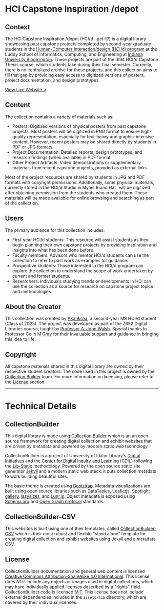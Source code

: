 # HCI Capstone Inspiration /depot

## Context

The HCI Capstone Inspiration /depot (HCI/d : get it?) is a digital library showcasing past capstone projects completed by second-year graduate students in the [Human-Computer Interaction/design (HCI/d) program](https://informatics.indiana.edu/programs/ms-hci.html) at the Luddy School of Informatics, Computing, and Engineering at [Indiana University Bloomington](https://bloomington.iu.edu/index.html). These projects are part of the I694 HCI/d Capstone Thesis course, which students take during their final semester. Currently, there is no centralized archive for these projects, and this collection aims to fill that gap by providing easy access to digitized versions of posters, project documentation, and design prototypes.

[View Live Website ↗](https://sayheyakanksha.com/hcidepot/)

## Content

The collection contains a variety of materials such as: 
- Posters: Digitized versions of physical posters from past capstone projects. Most posters will be digitized in PNG format to ensure high-quality representation, especially for text-heavy and graphic-intensive content. However, recent posters may be shared directly by students in PDF or JPG formats.
- Project Documentation: Detailed reports, design prototypes, and research findings (when available) in PDF format. 
- Other Project Artifacts: Video demonstrations or supplementary materials from recent capstone projects, provided as external links.

Most of the project resources are shared by students in JPG and PDF formats with copyright permissions. Additionally, some physical materials, currently stored in the HCI/d Studio in Myles Brand Hall, will be digitized after obtaining permission from the students who created them. These materials will be made available for online browsing and searching as part of the collection.

## Users

The primary audience for this collection includes: 
- First-year HCI/d students: This resource will assist students as they begin planning their own capstone projects by providing inspiration and insights into what has been done before.
- Faculty members: Advisors who mentor HCI/d students can use the collection to refer to past work as examples for guidance. 
- Prospective students: Those interested in the HCI/d program can explore the collection to understand the scope of work undertaken by current and former students. 
- Researchers: Individuals studying trends or developments in HCI can use the collection as a source for research on capstone project topics and methodologies.

## About the Creator

This collection was created by [Akanksha](https://www.linkedin.com/in/sayheyakanksha/), a second-year MS HCI/d student (Class of 2025). The project was developed as part of the Z652 Digital Libraries course, taught by [Professor A. John Walsh](https://jawalsh.github.io/). Special thanks to [Professor Colin M Gray](https://colingray.me/) for their invaluable support and guidance in bringing this idea to life.


## Copyright

All capstone materials shared in this digital library are owned by their respective student creators. The code used in this project is owned by the [Collection Builder](https://collectionbuilder.github.io/) team. For more information on licensing, please refer to the [License](#license) section.


----------


# Technical Details

## CollectionBuilder 

This digital library is made using [Collection Builder](https://collectionbuilder.github.io/) which is an an open source framework for creating digital collection and exhibit websites that are driven by metadata and powered by modern static web technology.

CollectionBuilder is a project of University of Idaho Library's [Digital Initiatives](https://www.lib.uidaho.edu/digital/) and the [Center for Digital Inquiry and Learning](https://cdil.lib.uidaho.edu) (CDIL) following the [Lib-Static](https://lib-static.github.io/) methodology. 
Powered by the open source static site generator [Jekyll](https://jekyllrb.com/) and a modern static web stack, it puts collection metadata to work building beautiful sites.

The basic theme is created using [Bootstrap](https://getbootstrap.com/).
Metadata visualizations are built using open source libraries such as [DataTables](https://datatables.net/), [Leafletjs](http://leafletjs.com/), [Spotlight gallery](https://github.com/nextapps-de/spotlight), [lazysizes](https://github.com/aFarkas/lazysizes), and [Lunr.js](https://lunrjs.com/).
Object metadata is exposed using [Schema.org](http://schema.org) and [Open Graph protocol](http://ogp.me/) standards.

## CollectionBuilder-CSV

This websites is built using one of their templates, called [CollectionBuilder-CSV](https://collectionbuilder.github.io/csv/) which is their most robust and flexible "stand alone" template for creating digital collection and exhibit websites using Jekyll and a metadata CSV.

## License

CollectionBuilder documentation and general web content is licensed [Creative Commons Attribution-ShareAlike 4.0 International](http://creativecommons.org/licenses/by-sa/4.0/). 
This license does *NOT* include any objects or images used in digital collections, which may have individually applied licenses described by a "rights" field.
CollectionBuilder code is licensed [MIT](https://github.com/CollectionBuilder/collectionbuilder-csv/blob/master/LICENSE). 
This license does not include external dependencies included in the `assets/lib` directory, which are covered by their individual licenses.
